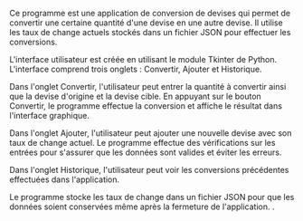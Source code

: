 Ce programme est une application de conversion de devises qui permet de convertir une certaine quantité d'une devise en une autre devise. 
Il utilise les taux de change actuels stockés dans un fichier JSON pour effectuer les conversions.

L'interface utilisateur est créée en utilisant le module Tkinter de Python. L'interface comprend trois onglets : Convertir, Ajouter et Historique.

Dans l'onglet Convertir, l'utilisateur peut entrer la quantité à convertir ainsi que la devise d'origine et la devise cible. 
En appuyant sur le bouton Convertir, le programme effectue la conversion et affiche le résultat dans l'interface graphique.

Dans l'onglet Ajouter, l'utilisateur peut ajouter une nouvelle devise avec son taux de change actuel. 
Le programme effectue des vérifications sur les entrées pour s'assurer que les données sont valides et éviter les erreurs.

Dans l'onglet Historique, l'utilisateur peut voir les conversions précédentes effectuées dans l'application.

Le programme stocke les taux de change dans un fichier JSON pour que les données soient conservées même après la fermeture de l'application.
.
